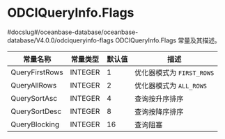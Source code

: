 ODCIQueryInfo.Flags 
========================================
#docslug#/oceanbase-database/oceanbase-database/V4.0.0/odciqueryinfo-flags
ODCIQueryInfo.Flags 常量及其描述。


|      常量名称      |  常量类型   | 默认值 |         描述          |
|----------------|---------|-----|---------------------|
| QueryFirstRows | INTEGER | 1   | 优化器模式为 `FIRST_ROWS` |
| QueryAllRows   | INTEGER | 2   | 优化器模式为 `ALL_ROWS`   |
| QuerySortAsc   | INTEGER | 4   | 查询按升序排序             |
| QuerySortDesc  | INTEGER | 8   | 查询按降序排序             |
| QueryBlocking  | INTEGER | 16  | 查询阻塞                |



